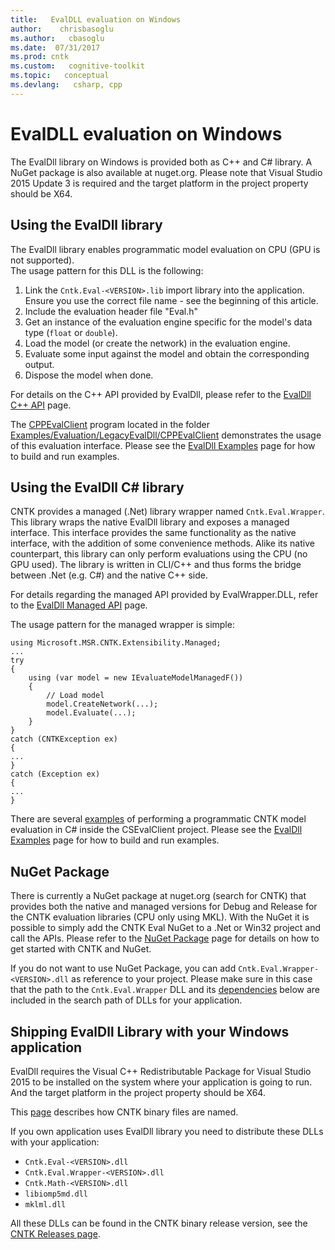 ```yaml
---
title:   EvalDLL evaluation on Windows
author:    chrisbasoglu
ms.author:   cbasoglu
ms.date:  07/31/2017
ms.prod: cntk
ms.custom:   cognitive-toolkit
ms.topic:   conceptual
ms.devlang:   csharp, cpp
---
```


# EvalDLL  evaluation on Windows

The EvalDll library on Windows is provided both as C++ and C# library. A NuGet package is also available at nuget.org. Please note that Visual Studio 2015 Update 3 is required and the target platform in the project property should be X64.

## Using the EvalDll library
The EvalDll library enables programmatic model evaluation on CPU (GPU is not supported).  
The usage pattern for this DLL is the following:

1. Link the `Cntk.Eval-<VERSION>.lib` import library into the application. Ensure you use the correct file name - see the beginning of this article.
2. Include the evaluation header file "Eval.h"
3. Get an instance of the evaluation engine specific for the model's data type (`float` or `double`).
4. Load the model (or create the network) in the evaluation engine.
5. Evaluate some input against the model and obtain the corresponding output.
6. Dispose the model when done.

For details on the C++ API provided by EvalDll, please refer to the [EvalDll C++ API](./EvalDll-Native-API.md) page.

The [CPPEvalClient](https://github.com/Microsoft/CNTK/tree/release/latest/Examples/Evaluation/LegacyEvalDll/CPPEvalClient) program located in the folder [Examples/Evaluation/LegacyEvalDll/CPPEvalClient](https://github.com/Microsoft/CNTK/tree/release/latest/Examples/Evaluation/LegacyEvalDll/CPPEvalClient) demonstrates the usage of this evaluation interface. Please see the [EvalDll Examples](./Evaldll-examples.md) page for how to build and run examples.

## Using the EvalDll C# library 
CNTK provides a managed (.Net) library wrapper named `Cntk.Eval.Wrapper`. This library wraps the native EvalDll library and exposes a managed interface. This interface provides the same functionality as the native interface, with the addition of some convenience methods.
Alike its native counterpart, this library can only perform evaluations using the CPU (no GPU used). The library is written in CLI/C++ and thus forms the bridge between .Net (e.g. C#) and the native C++ side.

For details regarding the managed API provided by EvalWrapper.DLL, refer to the [EvalDll Managed API](./EvalDll-Managed-API.md) page.

The usage pattern for the managed wrapper is simple:

    using Microsoft.MSR.CNTK.Extensibility.Managed;
    ...
    try
    {
        using (var model = new IEvaluateModelManagedF())
        {
            // Load model
            model.CreateNetwork(...);
            model.Evaluate(...);
        }
    }
    catch (CNTKException ex)
    {
    ...
    }
    catch (Exception ex)
    {
    ...
    }

There are several [examples](https://github.com/Microsoft/CNTK/tree/release/latest/Examples/Evaluation/LegacyEvalDll/CSEvalClient) of performing a programmatic CNTK model evaluation in C# inside the CSEvalClient project. Please see the [EvalDll Examples](./Evaldll-examples.md) page for how to build and run examples.

## NuGet Package
There is currently a NuGet package at nuget.org (search for CNTK) that provides both the native and managed versions for Debug and Release for the CNTK evaluation libraries (CPU only using MKL). With the NuGet it is possible to simply add the CNTK Eval NuGet to a .Net or Win32 project and call the APIs.
Please refer to the [NuGet Package](../NuGet-Package.md) page for details on how to get started with CNTK and NuGet.

If you do not want to use NuGet Package, you can add `Cntk.Eval.Wrapper-<VERSION>.dll` as reference to your project. Please make sure in this case that the path to the `Cntk.Eval.Wrapper` DLL and its [dependencies](#shipping-evaldll-library-with-your-windows-application) below are included in the search path of DLLs for your application.

## Shipping EvalDll Library with your Windows application
EvalDll requires the Visual C++ Redistributable Package for Visual Studio 2015 to be installed on the system where your application is going to run. And the target platform in the project property should be X64.

This [page](./CNTK-Shared-Libraries-Naming-Format.md) describes how CNTK binary files are named.

If you own application uses EvalDll library you need to distribute these DLLs with your application: 
* `Cntk.Eval-<VERSION>.dll`
* `Cntk.Eval.Wrapper-<VERSION>.dll`
* `Cntk.Math-<VERSION>.dll`
* `libiomp5md.dll`
* `mklml.dll`

All these DLLs can be found in the CNTK binary release version, see the [CNTK Releases page](https://github.com/Microsoft/CNTK/releases).
